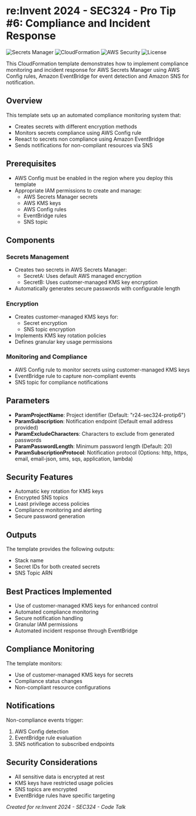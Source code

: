 # re:Invent 2024 - SEC324 - Pro Tip #6: Compliance and Incident Response

![Secrets Manager](https://img.shields.io/badge/AWS-SecretsManager-orange)
![CloudFormation](https://img.shields.io/badge/CloudFormation-Templates-blue)
![AWS Security](https://img.shields.io/badge/AWS-Security-purple)
![License](https://img.shields.io/badge/License-MIT-green)

This CloudFormation template demonstrates how to implement compliance monitoring and incident response for AWS Secrets Manager using AWS Config rules, Amazon EventBridge for event detection and Amazon SNS for notification.

## Overview

This template sets up an automated compliance monitoring system that:
- Creates secrets with different encryption methods
- Monitors secrets compliance using AWS Config rule
- Reeact to secrets non compliance using Amazon EventBridge
- Sends notifications for non-compliant resources via SNS

## Prerequisites

- AWS Config must be enabled in the region where you deploy this template
- Appropriate IAM permissions to create and manage:
  - AWS Secrets Manager secrets
  - AWS KMS keys
  - AWS Config rules
  - EventBridge rules
  - SNS topic

## Components

### Secrets Management
- Creates two secrets in AWS Secrets Manager:
  - SecretA: Uses default AWS managed encryption
  - SecretB: Uses customer-managed KMS key encryption
- Automatically generates secure passwords with configurable length

### Encryption
- Creates customer-managed KMS keys for:
  - Secret encryption
  - SNS topic encryption
- Implements KMS key rotation policies
- Defines granular key usage permissions

### Monitoring and Compliance
- AWS Config rule to monitor secrets using customer-managed KMS keys
- EventBridge rule to capture non-compliant events
- SNS topic for compliance notifications

## Parameters

- **ParamProjectName**: Project identifier (Default: "r24-sec324-protip6")
- **ParamSubscription**: Notification endpoint (Default email address provided)
- **ParamExcludeCharacters**: Characters to exclude from generated passwords
- **ParamPasswordLength**: Minimum password length (Default: 20)
- **ParamSubscriptionProtocol**: Notification protocol (Options: http, https, email, email-json, sms, sqs, application, lambda)

## Security Features

- Automatic key rotation for KMS keys
- Encrypted SNS topics
- Least privilege access policies
- Compliance monitoring and alerting
- Secure password generation

## Outputs

The template provides the following outputs:
- Stack name
- Secret IDs for both created secrets
- SNS Topic ARN

## Best Practices Implemented

- Use of customer-managed KMS keys for enhanced control
- Automated compliance monitoring
- Secure notification handling
- Granular IAM permissions
- Automated incident response through EventBridge

## Compliance Monitoring

The template monitors:
- Use of customer-managed KMS keys for secrets
- Compliance status changes
- Non-compliant resource configurations

## Notifications

Non-compliance events trigger:
1. AWS Config detection
2. EventBridge rule evaluation
3. SNS notification to subscribed endpoints

## Security Considerations

- All sensitive data is encrypted at rest
- KMS keys have restricted usage policies
- SNS topics are encrypted
- EventBridge rules have specific targeting



*Created for re:Invent 2024 - SEC324 - Code Talk*